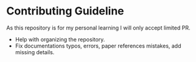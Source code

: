 # Contributing Guideline

As this repository is for my personal learning I will only accept limited PR. 

- Help with organizing the repository.
- Fix documentations typos, errors, paper references mistakes, add missing details.
